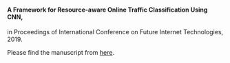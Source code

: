 #### A Framework for Resource-aware Online Traffic Classification Using CNN,
in Proceedings of International Conference on Future Internet Technologies, 2019.

Please find the manuscript from [here](http://jxiao.wang/papers/framework-cfi.pdf).
